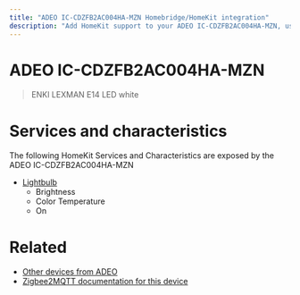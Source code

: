 ```yaml
---
title: "ADEO IC-CDZFB2AC004HA-MZN Homebridge/HomeKit integration"
description: "Add HomeKit support to your ADEO IC-CDZFB2AC004HA-MZN, using Homebridge, Zigbee2MQTT and homebridge-z2m."
---
```

<!---
This file has been GENERATED using src/docgen/docgen.ts
DO NOT EDIT THIS FILE MANUALLY!
-->
# ADEO IC-CDZFB2AC004HA-MZN
> ENKI LEXMAN E14 LED white


# Services and characteristics
The following HomeKit Services and Characteristics are exposed by
the ADEO IC-CDZFB2AC004HA-MZN

* [Lightbulb](../../light.md)
  * Brightness
  * Color Temperature
  * On


# Related
* [Other devices from ADEO](../index.md#adeo)
* [Zigbee2MQTT documentation for this device](https://www.zigbee2mqtt.io/devices/IC-CDZFB2AC004HA-MZN.html)